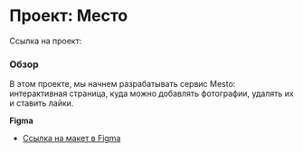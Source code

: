 # Проект: Место
Ссылка на проект:

### Обзор
В этом проекте, мы начнем разрабатывать сервис Mesto: интерактивная страница, куда можно добавлять фотографии, удалять их и ставить лайки.

**Figma**

* [Ссылка на макет в Figma](https://www.figma.com/file/2cn9N9jSkmxD84oJik7xL7/JavaScript.-Sprint-4?node-id=0%3A1)
